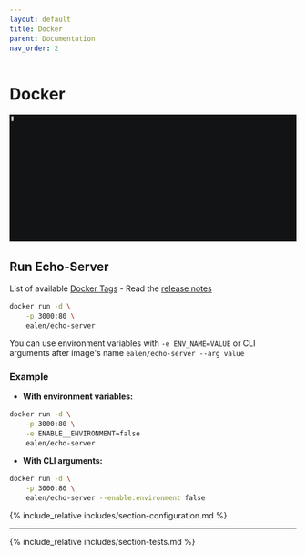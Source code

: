 ```yaml
---
layout: default
title: Docker
parent: Documentation
nav_order: 2
---
```

# Docker

![cli docker](../assets/images/docker.gif)

## Run Echo-Server

List of available [Docker Tags](https://hub.docker.com/r/ealen/echo-server/tags) - Read the [release notes](https://github.com/Ealenn/Echo-Server/releases)

```sh
docker run -d \
    -p 3000:80 \
    ealen/echo-server
```

You can use environment variables with `-e ENV_NAME=VALUE` or CLI arguments after image's name `ealen/echo-server --arg value`

### Example

- **With environment variables:**

```sh
docker run -d \
    -p 3000:80 \
    -e ENABLE__ENVIRONMENT=false
    ealen/echo-server
```

- **With CLI arguments:**

```sh
docker run -d \
    -p 3000:80 \
    ealen/echo-server --enable:environment false
```

{% include_relative includes/section-configuration.md %}

---

{% include_relative includes/section-tests.md %}
